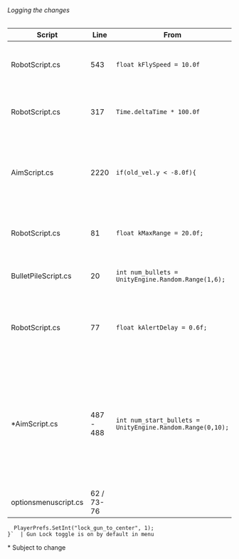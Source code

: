 
###### Logging the changes

Script | Line | From | To | Effect
------------ | ------------- | ------------- | ------------- | -------------
RobotScript.cs | 543 | `float kFlySpeed = 10.0f` | `float kFlySpeed = 6.0f` | Shock (Flying) Drone speed at 60%
RobotScript.cs | 317 | `Time.deltaTime * 100.0f` | `Time.deltaTime * 60.0f` | Turret rotational speed while idle at 60%
AimScript.cs | 2220 | `if(old_vel.y < -8.0f){` | `if(old_vel.y < -10.0f){` | Player wont die falling from single story unless jumping.
RobotScript.cs | 81 | `float kMaxRange = 20.0f;` | `float kMaxRange = 15.0f;` | All drone target range decreased to 75%
BulletPileScript.cs | 20 | `int num_bullets = UnityEngine.Random.Range(1,6);` | `int num_bullets = UnityEngine.Random.Range(2,8);` | Bullets in pile now between 2 and 6
RobotScript.cs | 77 | `float kAlertDelay = 0.6f;` | `float kAlertDelay = 0.6f;` | Turrets will take twice as long to fire at player if spotted
*AimScript.cs | 487 - 488 | `int num_start_bullets = UnityEngine.Random.Range(0,10);` | `GunScript gun_script = GetGunScript(); int max_rounds = 7; int extra_rounds = UnityEngine.Random.Range(1, 8); if (gun_script.HasGunComponent(GunAspect.REVOLVER_CYLINDER)) { max_rounds = 6; extra_rounds = UnityEngine.Random.Range(3, 8); } else if (gun_script.HasGunComponent(GunAspect.FIRE_MODE)) { max_rounds = 17; extra_rounds = 0; }int num_start_bullets = max_rounds + extra_rounds; ` | Player will start with enough bullets to fill chamber / magagine and possibly get extra unless starting weapon is the glock`
optionsmenuscript.cs | 62 / 73-76 | ` ` | `GunLock();` / `public void GunLock() {
      PlayerPrefs.SetInt("lock_gun_to_center", 1);
    }`  | Gun Lock toggle is on by default in menu





\* Subject to change
